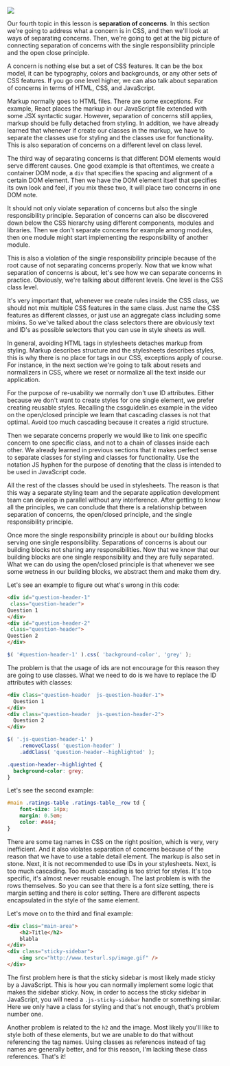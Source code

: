 ![](CSS_Architecture_handouts/headings/3.4.png)

Our fourth topic in this lesson is **separation of concerns**. In this section we're going to address what a concern is in CSS, and then we'll look at ways of separating concerns. Then, we're going to get at the big picture of connecting separation of concerns with the single responsibility principle and the open close principle.

A concern is nothing else but a set of CSS features. It can be the box model, it can be typography, colors and backgrounds, or any other sets of CSS features. If you go one level higher, we can also talk about separation of concerns in terms of HTML, CSS, and JavaScript.

Markup normally goes to HTML files. There are some exceptions. For example, React places the markup in our JavaScript file extended with some JSX syntactic sugar. However, separation of concerns still applies, markup should be fully detached from styling. In addition, we have already learned that whenever if create our classes in the markup, we have to separate the classes use for styling and the classes use for functionality. This is also separation of concerns on a different level on class level.

The third way of separating concerns is that different DOM elements would serve different causes. One good example is that oftentimes, we create a container DOM node, a `div` that specifies the spacing and alignment of a certain DOM element. Then we have the DOM element itself that specifies its own look and feel, if you mix these two, it will place two concerns in one DOM note.

It should not only violate separation of concerns but also the single responsibility principle. Separation of concerns can also be discovered down below the CSS hierarchy using different components, modules and libraries. Then we don't separate concerns for example among modules, then one module might start implementing the responsibility of another module.

This is also a violation of the single responsibility principle because of the root cause of not separating concerns properly. Now that we know what separation of concerns is about, let's see how we can separate concerns in practice. Obviously, we're talking about different levels. One level is the CSS class level.

It's very important that, whenever we create rules inside the CSS class, we should not mix multiple CSS features in the same class. Just name the CSS features as different classes, or just use an aggregate class including some mixins. So we've talked about the class selectors there are obviously text and ID's as possible selectors that you can use in style sheets as well.

In general, avoiding HTML tags in stylesheets detaches markup from styling. Markup describes structure and the stylesheets describes styles, this is why there is no place for tags in our CSS, exceptions apply of course. For instance, in the next section we're going to talk about resets and normalizers in CSS, where we reset or normalize all the text inside our application.

For the purpose of re-usability we normally don't use ID attributes. Either because we don't want to create styles for one single element, we prefer creating reusable styles. Recalling the cssguidelin.es example in the video on the open/closed principle we learn that cascading classes is not that optimal. Avoid too much cascading because it creates a rigid structure.

Then we separate concerns properly we would like to link one specific concern to one specific class, and not to a chain of classes inside each other. We already learned in previous sections that it makes perfect sense to separate classes for styling and classes for functionality. Use the notation JS hyphen for the purpose of denoting that the class is intended to be used in JavaScript code.

All the rest of the classes should be used in stylesheets. The reason is that this way a separate styling team and the separate application development team can develop in parallel without any interference. After getting to know all the principles, we can conclude that there is a relationship between separation of concerns, the open/closed principle, and the single responsibility principle.

Once more the single responsibility principle is about our building blocks serving one single responsibility. Separations of concerns is about our building blocks not sharing any responsibilities. Now that we know that our building blocks are one single responsibility and they are fully separated. What we can do using the open/closed principle is that whenever we see some wetness in our building blocks, we abstract them and make them dry.

Let's see an example to figure out what's wrong in this code:

```html
<div id="question-header-1" 
 class="question-header">
Question 1
</div>
<div id="question-header-2"
 class="question-header">
Question 2
</div> 
```

```js
$( '#question-header-1' ).css( 'background-color', 'grey' );
```

The problem is that the usage of ids are not encourage for this reason they are going to use classes. What we need to do is we have to replace the ID attributes with classes:

```html
<div class="question-header  js-question-header-1">
  Question 1
</div>
<div class="question-header  js-question-header-2">
  Question 2
</div> 
```

```js
$( '.js-question-header-1' )
    .removeClass( 'question-header' )
    .addClass( 'question-header--highlighted' );
```

```css
.question-header--highlighted {
  background-color: grey;
}
```

Let's see the second example:

```css
#main .ratings-table .ratings-table__row td {
    font-size: 14px;
    margin: 0.5em;
    color: #444;
}
```

There are some tag names in CSS on the right position, which is very, very inefficient. And it also violates separation of concerns because of the reason that we have to use a table detail element. The markup is also set in stone. Next, it is not recommended to use IDs in your stylesheets. Next, is too much cascading. Too much cascading is too strict for styles. It's too specific, it's almost never reusable enough. The last problem is with the rows themselves. So you can see that there is a font size setting, there is margin setting and there is color setting. There are different aspects encapsulated in the style of the same element.

Let's move on to the third and final example:

```html
<div class="main-area">
	<h2>Title</h2>
	blabla
</div>
<div class="sticky-sidebar">
	<img src="http://www.testurl.sp/image.gif" />
</div>
```

The first problem here is that the sticky sidebar is most likely made sticky by a JavaScript. This is how you can normally implement some logic that makes the sidebar sticky. Now, in order to access the sticky sidebar in JavaScript, you will need a `.js-sticky-sidebar` handle or something similar. Here we only have a class for styling and that's not enough, that's problem number one. 

Another problem is related to the `h2` and the image. Most likely you'll like to style both of these elements, but we are unable to do that without referencing the tag names. Using classes as references instead of tag names are generally better, and for this reason, I'm lacking these class references. That's it!
